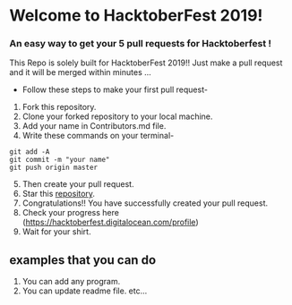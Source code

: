 # Welcome to HacktoberFest 2019!
###  An easy way to get your 5 pull requests for Hacktoberfest ! 
This Repo is solely built for HacktoberFest 2019!! Just make a pull request and it will be merged within minutes ...

* Follow these steps to make your first pull request-

1. Fork this repository.
2. Clone your forked repository to your local machine.
3. Add your name in Contributors.md file.
4. Write these commands on your terminal-
```
git add -A
git commit -m "your name"
git push origin master
```
5. Then create your pull request.
6. Star this [repository](https://github.com/uditkumar489/HacktoberFest-HelloWorld).
7. Congratulations!! You have successfully created your pull request.
8. Check your progress here (https://hacktoberfest.digitalocean.com/profile)
9. Wait for your shirt.


## examples that you can do
1. You can add any program.
2. You can update readme file.
etc...
